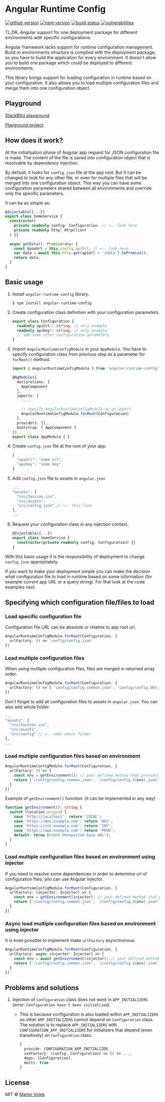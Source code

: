 # Angular Runtime Config

[![github version](https://img.shields.io/github/package-json/v/vdolek/angular-runtime-config/master?label=github)](https://github.com/vdolek/angular-runtime-config)
[![npm version](https://img.shields.io/npm/v/angular-runtime-config)](https://www.npmjs.com/package/angular-runtime-config)
[![build status](https://img.shields.io/github/workflow/status/vdolek/angular-runtime-config/CI/master)](https://github.com/vdolek/angular-runtime-config/actions?query=workflow%3ACI)
[![vulnerabilities](https://img.shields.io/snyk/vulnerabilities/github/vdolek/angular-runtime-config)](https://snyk.io/test/github/vdolek/angular-runtime-config)

TL;DR, Angular support for one deployment package for different environments with specific configurations.

Angular framework lacks support for runtime configuration management. Build-in environments structure is compiled
with the deployment package, so you have to build the application for every environment. It doesn't allow you
to build one package which could be deployed to different environments.

This library brings support for loading configuration in runtime based on your configuration. It also allows you to
load multiple configuration files and merge them into one configuration object.

## Playground

[StackBlitz playground](https://stackblitz.com/edit/angular-runtime-config-playground)

[Playground project](https://github.com/vdolek/angular-runtime-config/tree/master/playground)

## How does it work?

At the initialisation phase of Angular app request for JSON configuration file is made. The content of the file
is saved into configuration object that is resolvable by dependency injection.

By default, it looks for `config.json` file at the app root. But it can be changed to look for any other file,
or even for multiple files that will be merged into one configuration object. This way you can have some configuration
parameters shared between all environments and override only the specific parameters.

It can be as simple as:

```typescript
@Injectable({...})
export class SomeService {
  constructor(
    private readonly config: Configuration, // <-- look here
    private readonly http: HttpClient
  ) {}
  
  async getData(): Promise<any> {
    const baseUrl = this.config.apiUrl; // <-- look here
    var data = await this.http.get(apiUrl + '/data').toPromise();
    return data;
  }
}
```

## Basic usage

1. Install `angular-runtime-config` library.
   ```shell
   $ npm install angular-runtime-config
   ```

1. Create configuration class definition with your configuration parameters.
   
    ```typescript
    export class Configuration {
      readonly apiUrl!: string; // only example
      readonly apiKey?: string; // only example
      // add some other configuration parameters
    }
    ```

1. Import `AngularRuntimeConfigModule` in your `AppModule`. You have to specify configuration class from previous step 
   as a parameter for `forRoot()` method. 

    ```typescript
    import { AngularRuntimeConfigModule } from 'angular-runtime-config';
    
    @NgModule({
      declarations: [
        AppComponent
      ],
      imports: [
        ...,
    
        // specify AngularRuntimeConfigModule as an import
        AngularRuntimeConfigModule.forRoot(Configuration)
      ],
      providers: [],
      bootstrap: [ AppComponent ]
    })
    export class AppModule { }
    ```

1. Create `config.json` file at the root of your app.

   ```javascript
   {
     "apiUrl": "some url",
     "apiKey": "some key"
   }
   ```
   
1. Add `config.json` file to assets in `angular.json`

   ```javascript
   ...
   "assets": [
     "src/favicon.ico",
     "src/assets",
     "src/config.json" // <-- this line
   ],
   ...
   ```

1. Request your configuration class in any injection context.

   ```typescript
   @Injectable({...})
   export class SomeService {
     constructor(private readonly config: Configuration) {}
   }
   ```
   
With this basic usage it is the responsibility of deployment to change `config.json` appropriately.

If you want to make your deployment simple you can make the decision what configuration file to
load in runtime based on some information (for example current app URL or a query string).
For that look at the code examples next.

## Specifying which configuration file/files to load

### Load specific configuration file

Configuration file URL can be absolute or relative to app root url.

```typescript
AngularRuntimeConfigModule.forRoot(Configuration, {
  urlFactory: () => 'config/config.json'
})
```

### Load multiple configuration files

When using multiple configuration files, files are merged in returned array order.

```typescript
AngularRuntimeConfigModule.forRoot(Configuration, {
  urlFactory: () => [ 'config/config.common.json', 'config/config.DEV.json' ]
})
```

Don't forget to add all configuration files to assets in `angular.json`. You can also add whole folder.

```javascript
...
"assets": [
  "src/favicon.ico",
  "src/assets",
  "src/config" // <-- adds whole folder
],
...
```

### Load multiple configuration files based on environment

```typescript
AngularRuntimeConfigModule.forRoot(Configuration, {
  urlFactory: () => {
    const env = getEnvironment(); // your defined method that provides current environment name
    return ['/config/config.common.json', `/config/config.${env}.json`]
  }
})
```

Example of `getEnvironment()` function: (it can be implemented in any way)

```typescript
function getEnvironment(): string {
  switch (location.origin) {
    case 'http://localhost': return 'LOCAL';
    case 'https://dev.example.com': return 'DEV';
    case 'https://int.example.com': return 'INT';
    case 'https://www.example.com': return 'PROD';
    default: throw Error('Unexpected base URL');
  }
}
```

### Load multiple configuration files based on environment using injector

If you need to resolve some dependencies in order to determine url of configuration files, you can use Angular Injector.

```typescript
AngularRuntimeConfigModule.forRoot(Configuration, {
  urlFactory: (injector: Injector) => {
    const env = getEnvironment(injector); // your defined method that provides current environment name
    return ['/config/config.common.json', `/config/config.${env}.json`]
  }
})
```

### Async load multiple configuration files based on environment using injector

It is even possible to implement make `urlFactory` asynchronous.

```typescript
AngularRuntimeConfigModule.forRoot(Configuration, {
  urlFactory: async (injector: Injector) => {
    const env = await getEnvironment(injector); // your defined method that provides current environment name
    return ['/config/config.common.json', `/config/config.${env}.json`]
  }
})
```

## Problems and solutions

1. Injection of `Configuration` class does not work in `APP_INITIALIZERS` (error: `Configuration hasn't been initialized`).
   - This is because configuration is also loaded within `APP_INITIALIZERS` so other `APP_INITIALIZERS` cannot
     depend on `Configuration` class. The solution is to replace `APP_INITIALIZERS` with `CONFIGURATION_APP_INITIALIZERS`
     for initializers that depend (even transitively) on `Configuration` class.
     
     ```typescript
     {
       provide: CONFIGURATION_APP_INITIALIZER,
       useFactory: (config: Configuration) => () => ...,
       deps: [Configuration],
       multi: true
     }
     ```

## License

MIT © [Martin Volek](mailto:martin@vdolek.cz)
